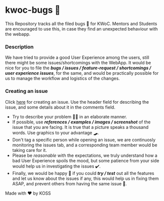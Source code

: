 # kwoc-bugs 🐛

This Repository tracks all the filed bugs 🐛 for KWoC. Mentors and Students are encouraged to use this, in case they find an unexpected behaviour with the webapp.

### Description
We have tried to provide a good User Experience among the users, still there might be some issues/shortcomings with the WebApp.
It would be nice for you to file the **_bugs / issues / feature-request / shortcomings / user experience issues_**, for the same, and
would be practically possible for us to manage the workflow and logistics of the changes.

### Creating an issue
Click [here](https://github.com/kossiitkgp/kwoc-bugs/issues/new/choose) for creating an issue. Use the header field for describing the issue, and some details about it in the comments field.

* Try to describe your problem 🐱‍💻 in an elaborate manner.
* If possible, use **_references / examples / images / screenshot_** of the issue that you are facing. It is true that a picture speaks a thousand words. Use graphics to your advantage 🛹.
* Don't tag a specific person while opening an issue, we are continuosly monitoring the issues tab, and a corresponding team member would be taking care for it.
* Please be _reasonable_ with the expectations, we truly understand how a bad User Experience spoils the mood, but some patience from your side would help us in investigating the issues ✔️.
* Finally, we would be happy 🤗 if you could **_try / test_** out all the features and let us know about the issues if any, this would help us in fixing them ASAP, and prevent others from having the same issue 🥳.

Made with <span class="heart">❤</span> by KOSS
